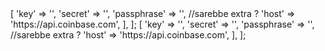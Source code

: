 <?php

declare(strict_types=1);

return [
    'coinbase' => [
        'key' => '',
        'secret' => '',
        'passphrase' => '',  //sarebbe extra ?
        'host' => 'https://api.coinbase.com',
    ],
];
<?php

declare(strict_types=1);

return [
    'coinbase' => [
        'key' => '',
        'secret' => '',
        'passphrase' => '',  //sarebbe extra ?
        'host' => 'https://api.coinbase.com',
    ],
];
